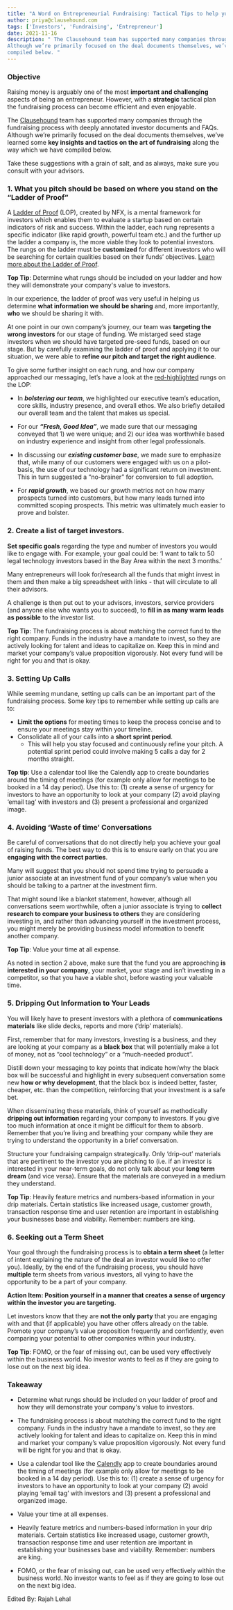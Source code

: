 ```yaml
---
title: "A Word on Entrepreneurial Fundraising: Tactical Tips to help you Succeed "
author: priya@clausehound.com
tags: ['Investors', 'Fundraising', 'Entrepreneur']
date: 2021-11-16
description: " The Clausehound team has supported many companies through the fundraising process with deeply annotated investor documents and FAQs.
Although we’re primarily focused on the deal documents themselves, we’ve learned some key insights and tactics on the art of fundraising along the way which we have
compiled below. "
---
```


### Objective 

Raising money is arguably one of the most **important and challenging** aspects of being an entrepreneur. However, with a **strategic** tactical plan the
fundraising process can become efficient and even enjoyable. 

The [Clausehound](http://clausehound.com) team has supported many companies through the fundraising process with deeply annotated investor documents and FAQs.
Although we’re primarily focused on the deal documents themselves, we’ve learned some **key insights and tactics on the art of fundraising** along the way which we
have compiled below. 

Take these suggestions with a grain of salt, and as always, make sure you consult with your advisors.

### 1. What you pitch should be based on where you stand on the “Ladder of Proof”

A [Ladder of Proof](https://medium.com/@nfx/the-ladder-of-proof-56254ddd675f) (LOP), created by NFX, is a mental framework for investors which enables them to
evaluate a startup based on certain indicators of risk and success. Within the ladder, each rung represents a specific indicator (like rapid growth, powerful team
etc.) and the further up the ladder a company is, the more viable they look to potential investors. The rungs on the ladder must be **customized** for different
investors who will be searching for certain qualities based on their funds’ objectives. [Learn more about the Ladder of Proof](https://www.youtube.com/watchv=QYPjbaV0ubM). 

**Top Tip**: Determine what rungs should be included on your ladder and how they will demonstrate your company's value to investors.

In our experience, the ladder of proof was very useful in helping us determine **what information we should be sharing** and, more importantly, **who** we should
be sharing it with.
 
At one point in our own company’s journey, our team was **targeting the wrong investors** for our stage of funding. We mistarged seed stage investors when we
should have targeted pre-seed funds, based on our stage. But by carefully examining the ladder of proof and applying it to our situation, we were able to **refine
our pitch and target the right audience**. 

To give some further insight on each rung, and how our company approached our messaging, let’s have a look at the [red-highlighted](https://medium.com/@nfx/theladder-of-proof-56254ddd675f) rungs on the LOP: 

* In ***bolstering our team***, we highlighted our executive team’s education, core skills, industry presence, and overall ethos. We also briefly detailed our
overall team and the talent that makes us special. 

* For our ***“Fresh, Good Idea”***, we made sure that our messaging conveyed that 1) we were unique; and 2) our idea was worthwhile based on industry experience
and insight from other legal professionals. 

* In discussing our ***existing customer base***, we made sure to emphasize that, while many of our customers were engaged with us on a pilot-basis, the use of our
technology had a significant return on investment. This in turn suggested a “no-brainer” for conversion to full adoption. 

* For ***rapid growth***, we based our growth metrics not on how many prospects turned into customers, but how many leads turned into committed scoping prospects.
This metric was ultimately much easier to prove and bolster.

### 2.  Create a list of target investors.

**Set specific goals** regarding the type and number of investors you would like to engage with. For example, your goal could be: ‘I want to talk to 50 legal
technology investors based in the Bay Area within the next 3 months.’ 
 
Many entrepreneurs will look for/research all the funds that might invest in them and then make a big spreadsheet with links - that will circulate to all their
advisors.  
 
A challenge is then put out to your advisors, investors, service providers (and anyone else who wants you to succeed), to **fill in as many warm leads as possible**
to the investor list.
 
**Top Tip**: The fundraising process is about matching the correct fund to the right company. Funds in the industry have a mandate to invest, so they are actively
looking for talent and ideas to capitalize on. Keep this in mind and market your company’s value proposition vigorously. Not every fund will be right for you and
that is okay.

### 3. Setting Up Calls 

While seeming mundane, setting up calls can be an important part of the fundraising process. Some key tips to remember while setting up calls are to: 

* **Limit the options** for meeting times to keep the process concise and to ensure your meetings stay within your timeline.
* Consolidate all of your calls into a **short sprint period**. 
  * This will help you stay focused and continuously refine your pitch. A potential sprint period could involve making 5 calls a day for 2 months straight. 
 
**Top tip**: Use a calendar tool like the Calendly app to create boundaries around the timing of meetings (for example only allow for meetings to be booked in a 14 
day period). Use this to: (1) create a sense of urgency for investors to have an opportunity to look at your company (2) avoid playing ‘email tag’ with investors
and (3) present a professional and organized image.

### 4. Avoiding ‘Waste of time’ Conversations

Be careful of conversations that do not directly help you achieve your goal of raising funds. The best way to do this is to ensure early on that you are **engaging
with the correct parties**.
 
Many will suggest that you should not spend time trying to persuade a junior associate at an investment fund of your company’s value when you should be talking to a
partner at the investment firm.
 
That might sound like a blanket statement, however, although all conversations seem worthwhile, often a junior associate is trying to **collect research to compare
your business to others** they are considering investing in, and rather than advancing yourself in the investment process, you might merely be providing business
model information to benefit another company.

**Top Tip**: Value your time at all expense.

As noted in section 2 above, make sure that the fund you are approaching **is interested in your company**, your market, your stage and isn’t investing in a
competitor, so that you have a viable shot, before wasting your valuable time.

### 5. Dripping Out Information to Your Leads

You will likely have to present investors with a plethora of **communications materials** like slide decks, reports and more (‘drip’ materials). 
 
First, remember that for many investors, investing is a business, and they are looking at your company as a **black box** that will potentially make a lot of money, 
not as “cool technology” or a “much-needed product”.
 
Distill down your messaging to key points that indicate how/why the black box will be successful and highlight in every subsequent conversation some new **how or
why development**, that the black box is indeed better, faster, cheaper, etc. than the competition, reinforcing that your investment is a safe bet.
 
When disseminating these materials, think of yourself as methodically **dripping out information** regarding your company to investors. If you give too much
information at once it might be difficult for them to absorb. Remember that you’re living and breathing your company while they are trying to understand the
opportunity in a brief conversation.
 
Structure your fundraising campaign strategically. Only ‘drip-out’ materials that are pertinent to the investor you are pitching to (i.e. if an investor is
interested in your near-term goals, do not only talk about your **long term dream** (and vice versa). Ensure that the materials are conveyed in a medium they
understand.  

**Top Tip**: Heavily feature metrics and numbers-based information in your drip materials. Certain statistics like increased usage, customer growth, transaction
response time and user retention are important in establishing your businesses base and viability. Remember: numbers are king.

### 6. Seeking out a Term Sheet 

Your goal through the fundraising process is to **obtain a term sheet** (a letter of intent explaining the nature of the deal an investor would like to offer you).
Ideally, by the end of the fundraising process, you should have **multiple** term sheets from various investors, all vying to have the opportunity to be a part of
your company. 

**Action Item: Position yourself in a manner that creates a sense of urgency within the investor you are targeting.**

Let investors know that they are **not the only party** that you are engaging with and that (if applicable) you have other offers already on the table. Promote your
company’s value proposition frequently and confidently, even comparing your potential to other companies within your industry. 

**Top Tip**: FOMO, or the fear of missing out, can be used very effectively within the business world. No investor wants to feel as if they are going to lose out
on the next big idea.

### Takeaway

* Determine what rungs should be included on your ladder of proof and how they will demonstrate your company's value to investors. 

* The fundraising process is about matching the correct fund to the right company. Funds in the industry have a mandate to invest, so they are actively looking for
talent and ideas to capitalize on. Keep this in mind and market your company’s value proposition vigorously. Not every fund will be right for you and that is okay.

* Use a calendar tool like the [Calendly](https://calendly.com/) app to create boundaries around the timing of meetings (for example only allow for meetings to be
booked in a 14 day period). Use this to: (1) create a sense of urgency for investors to have an opportunity to look at your company (2) avoid playing ‘email tag’
with investors and (3) present a professional and organized image. 

* Value your time at all expenses.

* Heavily feature metrics and numbers-based information in your drip materials. Certain statistics like increased usage, customer growth, transaction response time
and user retention are important in establishing your businesses base and viability. Remember: numbers are king. 

* FOMO, or the fear of missing out, can be used very effectively within the business world. No investor wants to feel as if they are going to lose out on the next 
big idea. 

Edited By: Rajah Lehal
